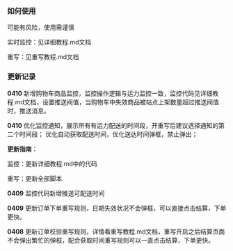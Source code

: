 ### 如何使用
可能有风险，使用需谨慎

实时监控：见详细教程.md文档

重写：见重写教程.md文档
### 更新记录
**0410** 新增购物车商品监控，监控操作逻辑与运力监控一致，监控代码见详细教程.md文档，设置推送阀值，当购物车中失效商品被站点上架数量超过推送阀值时，推送消息。

**0410** 优化监控通知，展示所有有运力配送的时间段，开重写后建议选择通知的第二个时间段；
优化自动获取配送时间，优化送达时间弹框，禁止弹出；

**更新指南**：

监控：更新详细教程.md中的代码

重写：更新全部脚本

**0409** 监控代码新增推送可配送时间

**0409** 更新订单下单重写规则，日期失效状况不会弹框，可以直接点击结算，下单更快。

**0408** 更新订单校验重写规则，详情看重写教程.md文档，重写开启之后结算页面不会弹出繁忙的弹框，配合获取时间重写规则可以一直点击结算，下单更快。
